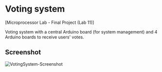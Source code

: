 # Voting system

[Microprocessor Lab - Final Project (Lab 11)]

Voting system with a central Arduino board (for system management) and 4 Arduino boards to receive users' votes.

## Screenshot

![VotingSystem-Screenshot](https://user-images.githubusercontent.com/108906170/201398564-ac37e754-0139-4352-a043-3e0cfa8035c3.JPG)
